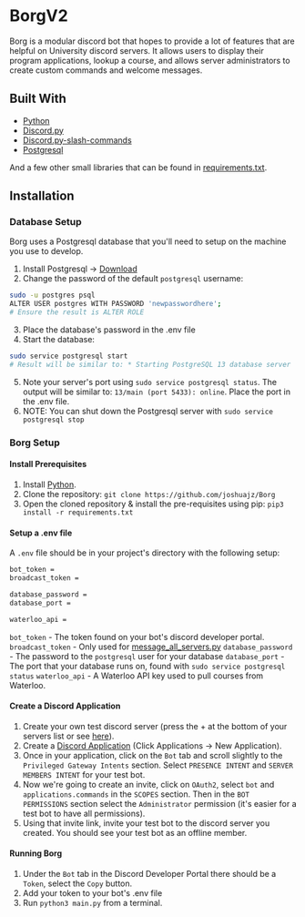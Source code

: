 # BorgV2

Borg is a modular discord bot that hopes to provide a lot of features that are helpful on University discord servers.  It allows users to display their program applications, lookup a course, and allows server administrators to create custom commands and welcome messages.

## Built With
- [Python](https://www.python.org)
- [Discord.py](https://discordpy.readthedocs.io/en/latest/index.html)
- [Discord.py-slash-commands](https://discord-py-slash-command.readthedocs.io/en/latest/)
- [Postgresql](https://www.postgresql.org/)

And a few other small libraries that can be found in [requirements.txt](https://github.com/joshuajz/Borg/blob/master/requirements.txt).

## Installation

### Database Setup
Borg uses a Postgresql database that you'll need to setup on the machine you use to develop.
1. Install Postgresql -> [Download](https://www.postgresql.org/download/)
2. Change the password of the default `postgresql` username:
```sh
sudo -u postgres psql
ALTER USER postgres WITH PASSWORD 'newpasswordhere';
# Ensure the result is ALTER ROLE
```
3. Place the database's password in the .env file
4. Start the database:
```sh
sudo service postgresql start
# Result will be similar to: * Starting PostgreSQL 13 database server
```
5. Note your server's port using `sudo service postgresql status`.  The output will be similar to: `13/main (port 5433): online`.  Place the port in the .env file.
6. NOTE: You can shut down the Postgresql server with `sudo service postgresql stop`

### Borg Setup

#### Install Prerequisites

1. Install [Python](https://www.python.org/downloads/).
2. Clone the repository: `git clone https://github.com/joshuajz/Borg`
3. Open the cloned repository & install the pre-requisites using pip: `pip3 install -r requirements.txt`

#### Setup a .env file
A `.env` file should be in your project's directory with the following setup:
```sh
bot_token =
broadcast_token =

database_password =
database_port =

waterloo_api =
```
`bot_token` - The token found on your bot's discord developer portal.
`broadcast_token` - Only used for [message_all_servers.py](https://github.com/joshuajz/Borg/blob/master/helpers/message_all_servers.py)
`database_password` - The password to the `postgresql` user for your database
`database_port` - The port that your database runs on, found with `sudo service postgresql status`
`waterloo_api` - A Waterloo API key used to pull courses from Waterloo.


#### Create a Discord Application
1. Create your own test discord server (press the + at the bottom of your servers list or see [here](https://support.discord.com/hc/en-us/articles/204849977-How-do-I-create-a-server-)).
2. Create a [Discord Application](https://discord.com/developers/applications) (Click Applications -> New Application).
3. Once in your application, click on the `Bot` tab and scroll slightly to the `Privileged Gateway Intents` section.  Select `PRESENCE INTENT` and `SERVER MEMBERS INTENT` for your test bot.
4. Now we're going to create an invite, click on `OAuth2`, select `bot` and `applications.commands` in the `SCOPES` section.  Then in the `BOT PERMISSIONS` section select the `Administrator` permission (it's easier for a test bot to have all permissions).
5. Using that invite link, invite your test bot to the discord server you created.  You should see your test bot as an offline member.

#### Running Borg
1. Under the `Bot` tab in the Discord Developer Portal there should be a `Token`, select the `Copy` button.
2. Add your token to your bot's .env file
3. Run `python3 main.py` from a terminal.
